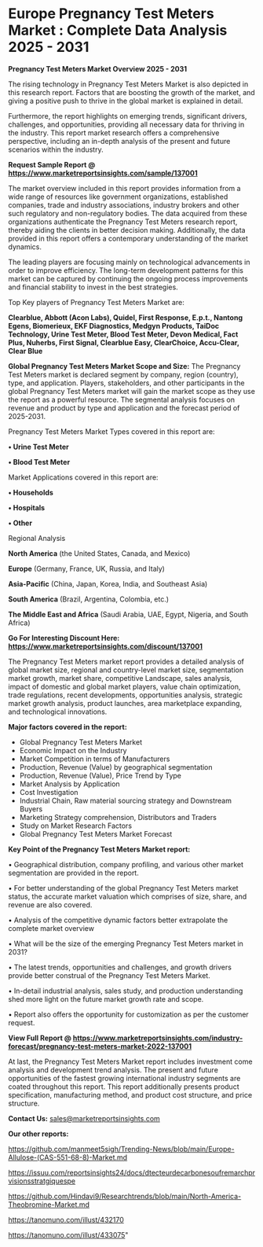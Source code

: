 # Europe Pregnancy Test Meters Market : Complete Data Analysis 2025 - 2031

<Strong> Pregnancy Test Meters Market Overview 2025 - 2031</strong>

The rising technology in Pregnancy Test Meters Market is also depicted in this research report. Factors that are boosting the growth of the market, and giving a positive push to thrive in the global market is explained in detail.

Furthermore, the report highlights on emerging trends, significant drivers, challenges, and opportunities, providing all necessary data for thriving in the industry. This report market research offers a comprehensive perspective, including an in-depth analysis of the present and future scenarios within the industry.

<strong>Request Sample Report @ <a href=https://www.marketreportsinsights.com/sample/137001>https://www.marketreportsinsights.com/sample/137001</a></strong>

The market overview included in this report provides information from a wide range of resources like government organizations, established companies, trade and industry associations, industry brokers and other such regulatory and non-regulatory bodies. The data acquired from these organizations authenticate the Pregnancy Test Meters research report, thereby aiding the clients in better decision making. Additionally, the data provided in this report offers a contemporary understanding of the market dynamics.

The leading players are focusing mainly on technological advancements in order to improve efficiency. The long-term development patterns for this market can be captured by continuing the ongoing process improvements and financial stability to invest in the best strategies.

Top Key players of Pregnancy Test Meters Market are:

<strong>Clearblue, Abbott (Acon Labs), Quidel, First Response, E.p.t., Nantong Egens, Biomerieux, EKF Diagnostics, Medgyn Products, TaiDoc Technology, Urine Test Meter, Blood Test Meter, Devon Medical, Fact Plus, Nuherbs, First Signal, Clearblue Easy, ClearChoice, Accu-Clear, Clear Blue</strong>

<strong><b>Global Pregnancy Test Meters Market Scope and Size:</b></strong>
The Pregnancy Test Meters market is declared segment by company, region (country), type, and application. Players, stakeholders, and other participants in the global Pregnancy Test Meters market will gain the market scope as they use the report as a powerful resource. The segmental analysis focuses on revenue and product by type and application and the forecast period of 2025-2031.

Pregnancy Test Meters Market Types covered in this report are:

<strong>• Urine Test Meter

• Blood Test Meter</strong>

Market Applications covered in this report are:

<strong>• Households

• Hospitals

• Other</strong> 

Regional Analysis

<strong>North America</strong> (the United States, Canada, and Mexico)

<strong>Europe</strong> (Germany, France, UK, Russia, and Italy)

<strong>Asia-Pacific</strong> (China, Japan, Korea, India, and Southeast Asia)

<strong>South America</strong> (Brazil, Argentina, Colombia, etc.)

<strong>The Middle East and Africa</strong> (Saudi Arabia, UAE, Egypt, Nigeria, and South Africa)

<strong>Go For Interesting Discount Here: <a href=https://www.marketreportsinsights.com/discount/137001>https://www.marketreportsinsights.com/discount/137001</a></strong>

The Pregnancy Test Meters market report provides a detailed analysis of global market size, regional and country-level market size, segmentation market growth, market share, competitive Landscape, sales analysis, impact of domestic and global market players, value chain optimization, trade regulations, recent developments, opportunities analysis, strategic market growth analysis, product launches, area marketplace expanding, and technological innovations.

<strong><b>Major factors covered in the report:</b></strong>
<ul>
  <li>Global Pregnancy Test Meters Market </li>
  <li>Economic Impact on the Industry</li>
  <li>Market Competition in terms of Manufacturers</li>
  <li>Production, Revenue (Value) by geographical segmentation</li>
  <li>Production, Revenue (Value), Price Trend by Type</li>
  <li>Market Analysis by Application</li>
  <li>Cost Investigation</li>
  <li>Industrial Chain, Raw material sourcing strategy and Downstream Buyers</li>
  <li>Marketing Strategy comprehension, Distributors and Traders</li>
  <li>Study on Market Research Factors</li>
  <li>Global Pregnancy Test Meters Market Forecast</li>
</ul>

<strong><b>Key Point of the Pregnancy Test Meters Market report:</b></strong>

• Geographical distribution, company profiling, and various other market segmentation are provided in the report.

• For better understanding of the global Pregnancy Test Meters market status, the accurate market valuation which comprises of size, share, and revenue are also covered.

• Analysis of the competitive dynamic factors better extrapolate the complete market overview

• What will be the size of the emerging Pregnancy Test Meters market in 2031?

• The latest trends, opportunities and challenges, and growth drivers provide better construal of the Pregnancy Test Meters Market.

• In-detail industrial analysis, sales study, and production understanding shed more light on the future market growth rate and scope.

• Report also offers the opportunity for customization as per the customer request.

<strong><b>View Full Report @ <a href=https://www.marketreportsinsights.com/industry-forecast/pregnancy-test-meters-market-2022-137001>https://www.marketreportsinsights.com/industry-forecast/pregnancy-test-meters-market-2022-137001</a></b></strong>


At last, the Pregnancy Test Meters Market report includes investment come analysis and development trend analysis. The present and future opportunities of the fastest growing international industry segments are coated throughout this report. This report additionally presents product specification, manufacturing method, and product cost structure, and price structure.

<strong>Contact Us:</strong>
sales@marketreportsinsights.com

<strong>Our other reports:</strong>

<a href=https://github.com/manmeet5sigh/Trending-News/blob/main/Europe-Allulose-(CAS-551-68-8)-Market.md>https://github.com/manmeet5sigh/Trending-News/blob/main/Europe-Allulose-(CAS-551-68-8)-Market.md</a>

<a href=https://issuu.com/reportsinsights24/docs/dtecteurdecarbonesoufremarchprvisionsstratgiquespe>https://issuu.com/reportsinsights24/docs/dtecteurdecarbonesoufremarchprvisionsstratgiquespe</a>

<a href=https://github.com/Hindavi9/Researchtrends/blob/main/North-America-Theobromine-Market.md>https://github.com/Hindavi9/Researchtrends/blob/main/North-America-Theobromine-Market.md</a>

<a href=https://tanomuno.com/illust/432170>https://tanomuno.com/illust/432170</a>

<a href=https://tanomuno.com/illust/433075>https://tanomuno.com/illust/433075</a>"

